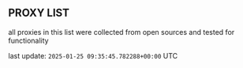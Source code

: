 ## PROXY LIST

all proxies in this list were collected from open sources and tested for functionality

last update: `2025-01-25 09:35:45.782288+00:00` UTC